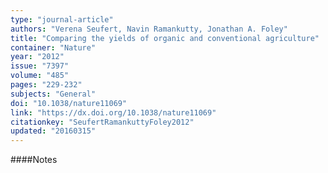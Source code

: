 ```yaml
---
type: "journal-article"
authors: "Verena Seufert, Navin Ramankutty, Jonathan A. Foley"
title: "Comparing the yields of organic and conventional agriculture"
container: "Nature"
year: "2012"
issue: "7397"
volume: "485"
pages: "229-232"
subjects: "General"
doi: "10.1038/nature11069"
link: "https://dx.doi.org/10.1038/nature11069"
citationkey: "SeufertRamankuttyFoley2012"
updated: "20160315"
---
```


####Notes
